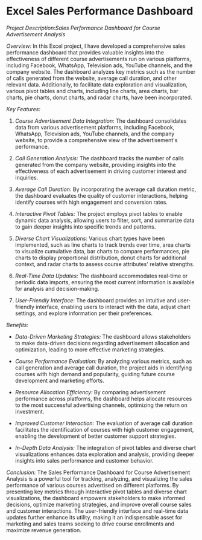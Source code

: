 # Excel Sales Performance Dashboard
*Project Description:Sales Performance Dashboard for Course Advertisement Analysis*

*Overview:*
In this Excel project, I have developed a comprehensive sales performance dashboard that provides valuable insights into the effectiveness of different course advertisements run on various platforms, including Facebook, WhatsApp, Television ads, YouTube channels, and the company website. The dashboard analyzes key metrics such as the number of calls generated from the website, average call duration, and other relevant data. Additionally, to facilitate data exploration and visualization, various pivot tables and charts, including line charts, area charts, bar charts, pie charts, donut charts, and radar charts, have been incorporated.

*Key Features:*
1. *Course Advertisement Data Integration:* The dashboard consolidates data from various advertisement platforms, including Facebook, WhatsApp, Television ads, YouTube channels, and the company website, to provide a comprehensive view of the advertisement's performance.

2. *Call Generation Analysis:* The dashboard tracks the number of calls generated from the company website, providing insights into the effectiveness of each advertisement in driving customer interest and inquiries.

3. *Average Call Duration:* By incorporating the average call duration metric, the dashboard evaluates the quality of customer interactions, helping identify courses with high engagement and conversion rates.

4. *Interactive Pivot Tables:* The project employs pivot tables to enable dynamic data analysis, allowing users to filter, sort, and summarize data to gain deeper insights into specific trends and patterns.

5. *Diverse Chart Visualizations:* Various chart types have been implemented, such as line charts to track trends over time, area charts to visualize cumulative data, bar charts to compare performances, pie charts to display proportional distribution, donut charts for additional context, and radar charts to assess course attributes' relative strengths.

6. *Real-Time Data Updates:* The dashboard accommodates real-time or periodic data imports, ensuring the most current information is available for analysis and decision-making.

7. *User-Friendly Interface:* The dashboard provides an intuitive and user-friendly interface, enabling users to interact with the data, adjust chart settings, and explore information per their preferences.

*Benefits:*
- *Data-Driven Marketing Strategies:* The dashboard allows stakeholders to make data-driven decisions regarding advertisement allocation and optimization, leading to more effective marketing strategies.

- *Course Performance Evaluation:* By analyzing various metrics, such as call generation and average call duration, the project aids in identifying courses with high demand and popularity, guiding future course development and marketing efforts.

- *Resource Allocation Efficiency:* By comparing advertisement performance across platforms, the dashboard helps allocate resources to the most successful advertising channels, optimizing the return on investment.

- *Improved Customer Interaction:* The evaluation of average call duration facilitates the identification of courses with high customer engagement, enabling the development of better customer support strategies.

- *In-Depth Data Analysis:* The integration of pivot tables and diverse chart visualizations enhances data exploration and analysis, providing deeper insights into sales performance and customer behavior.

*Conclusion:*
The Sales Performance Dashboard for Course Advertisement Analysis is a powerful tool for tracking, analyzing, and visualizing the sales performance of various courses advertised on different platforms. By presenting key metrics through interactive pivot tables and diverse chart visualizations, the dashboard empowers stakeholders to make informed decisions, optimize marketing strategies, and improve overall course sales and customer interactions. The user-friendly interface and real-time data updates further enhance its utility, making it an indispensable asset for marketing and sales teams seeking to drive course enrollments and maximize revenue generation.


